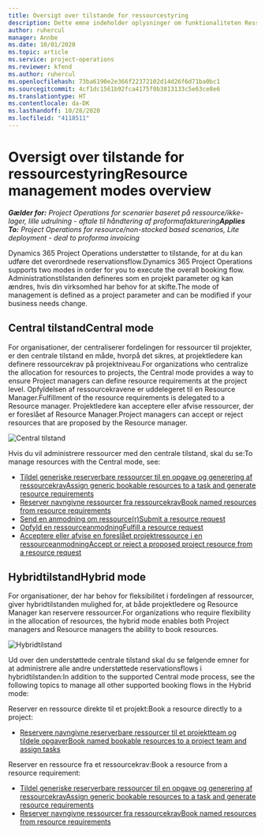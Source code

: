 ```yaml
---
title: Oversigt over tilstande for ressourcestyring
description: Dette emne indeholder oplysninger om funktionaliteten Ressourcestyring i Dynamics 365 Project Operations.
author: ruhercul
manager: Annbe
ms.date: 10/01/2020
ms.topic: article
ms.service: project-operations
ms.reviewer: kfend
ms.author: ruhercul
ms.openlocfilehash: 73ba6190e2e366f22372102d14d26f6d71ba0bc1
ms.sourcegitcommit: 4cf1dc1561b92fca4175f0b3813133c5e63ce8e6
ms.translationtype: HT
ms.contentlocale: da-DK
ms.lasthandoff: 10/28/2020
ms.locfileid: "4118511"
---
```

# <a name="resource-management-modes-overview"></a><span data-ttu-id="f68c3-103">Oversigt over tilstande for ressourcestyring</span><span class="sxs-lookup"><span data-stu-id="f68c3-103">Resource management modes overview</span></span>

<span data-ttu-id="f68c3-104">_**Gælder for:** Project Operations for scenarier baseret på ressource/ikke-lager, lille udrulning - aftale til håndtering af proformafakturering_</span><span class="sxs-lookup"><span data-stu-id="f68c3-104">_**Applies To:** Project Operations for resource/non-stocked based scenarios, Lite deployment - deal to proforma invoicing_</span></span>


<span data-ttu-id="f68c3-105">Dynamics 365 Project Operations understøtter to tilstande, for at du kan udføre det overordnede reservationsflow.</span><span class="sxs-lookup"><span data-stu-id="f68c3-105">Dynamics 365 Project Operations supports two modes in order for you to execute the overall booking flow.</span></span> <span data-ttu-id="f68c3-106">Administrationstilstanden defineres som en projekt parameter og kan ændres, hvis din virksomhed har behov for at skifte.</span><span class="sxs-lookup"><span data-stu-id="f68c3-106">The mode of management is defined as a project parameter and can be modified if your business needs change.</span></span>    

## <a name="central-mode"></a><span data-ttu-id="f68c3-107">Central tilstand</span><span class="sxs-lookup"><span data-stu-id="f68c3-107">Central mode</span></span>
<span data-ttu-id="f68c3-108">For organisationer, der centraliserer fordelingen for ressourcer til projekter, er den centrale tilstand en måde, hvorpå det sikres, at projektledere kan definere ressourcekrav på projektniveau.</span><span class="sxs-lookup"><span data-stu-id="f68c3-108">For organizations who centralize the allocation for resources to projects, the Central mode provides a way to ensure Project managers can define resource requirements at the project level.</span></span> <span data-ttu-id="f68c3-109">Opfyldelsen af ressourcekravene er uddelegeret til en Resource Manager.</span><span class="sxs-lookup"><span data-stu-id="f68c3-109">Fulfillment of the resource requirements is delegated to a Resource manager.</span></span> <span data-ttu-id="f68c3-110">Projektledere kan acceptere eller afvise ressourcer, der er foreslået af Resource Manager.</span><span class="sxs-lookup"><span data-stu-id="f68c3-110">Project managers can accept or reject resources that are proposed by the Resource manager.</span></span>

![Central tilstand](./media/resource-management-central.png)

<span data-ttu-id="f68c3-112">Hvis du vil administrere ressourcer med den centrale tilstand, skal du se:</span><span class="sxs-lookup"><span data-stu-id="f68c3-112">To manage resources with the Central mode, see:</span></span>

- [<span data-ttu-id="f68c3-113">Tildel generiske reserverbare ressourcer til en opgave og generering af ressourcekrav</span><span class="sxs-lookup"><span data-stu-id="f68c3-113">Assign generic bookable resources to a task and generate resource requirements</span></span>](https://docs.microsoft.com/dynamics365/project-service/assign-generic-bookable-resource)
- [<span data-ttu-id="f68c3-114">Reserver navngivne ressourcer fra ressourcekrav</span><span class="sxs-lookup"><span data-stu-id="f68c3-114">Book named resources from resource requirements</span></span>](https://docs.microsoft.com/dynamics365/project-service/book-named-resource)
- [<span data-ttu-id="f68c3-115">Send en anmodning om ressource(r)</span><span class="sxs-lookup"><span data-stu-id="f68c3-115">Submit a resource request</span></span>](https://docs.microsoft.com/dynamics365/project-service/submit-resource-request)
- [<span data-ttu-id="f68c3-116">Opfyld en ressourceanmodning</span><span class="sxs-lookup"><span data-stu-id="f68c3-116">Fulfill a resource request</span></span>](https://docs.microsoft.com/dynamics365/project-service/resource-management-fulfill-requests)
- [<span data-ttu-id="f68c3-117">Acceptere eller afvise en foreslået projektressource i en ressourceanmodning</span><span class="sxs-lookup"><span data-stu-id="f68c3-117">Accept or reject a proposed project resource from a resource request</span></span>](https://docs.microsoft.com/dynamics365/project-service/accept-reject-proposed-resource)

## <a name="hybrid-mode"></a><span data-ttu-id="f68c3-118">Hybridtilstand</span><span class="sxs-lookup"><span data-stu-id="f68c3-118">Hybrid mode</span></span>
<span data-ttu-id="f68c3-119">For organisationer, der har behov for fleksibilitet i fordelingen af ressourcer, giver hybridtilstanden mulighed for, at både projektledere og Resource Manager kan reservere ressourcer.</span><span class="sxs-lookup"><span data-stu-id="f68c3-119">For organizations who require flexibility in the allocation of resources, the hybrid mode enables both Project managers and Resource managers the ability to book resources.</span></span>

![Hybridtilstand](./media/resource-management-hybrid.png)

<span data-ttu-id="f68c3-121">Ud over den understøttede centrale tilstand skal du se følgende emner for at administrere alle andre understøttede reservationsflows i hybridtilstanden:</span><span class="sxs-lookup"><span data-stu-id="f68c3-121">In addition to the supported Central mode process, see the following topics to manage all other supported booking flows in the Hybrid mode:</span></span>

<span data-ttu-id="f68c3-122">Reserver en ressource direkte til et projekt:</span><span class="sxs-lookup"><span data-stu-id="f68c3-122">Book a resource directly to a project:</span></span>
- [<span data-ttu-id="f68c3-123">Reservere navngivne reserverbare ressourcer til et projektteam og tildele opgaver</span><span class="sxs-lookup"><span data-stu-id="f68c3-123">Book named bookable resources to a project team and assign tasks</span></span>](https://docs.microsoft.com/dynamics365/project-service/assign-named-bookable-resource)

<span data-ttu-id="f68c3-124">Reserver en ressource fra et ressourcekrav:</span><span class="sxs-lookup"><span data-stu-id="f68c3-124">Book a resource from a resource requirement:</span></span>
- [<span data-ttu-id="f68c3-125">Tildel generiske reserverbare ressourcer til en opgave og generering af ressourcekrav</span><span class="sxs-lookup"><span data-stu-id="f68c3-125">Assign generic bookable resources to a task and generate resource requirements</span></span>](https://docs.microsoft.com/dynamics365/project-service/assign-generic-bookable-resource)
- [<span data-ttu-id="f68c3-126">Reserver navngivne ressourcer fra ressourcekrav</span><span class="sxs-lookup"><span data-stu-id="f68c3-126">Book named resources from resource requirements</span></span>](https://docs.microsoft.com/dynamics365/project-service/book-named-resource)
